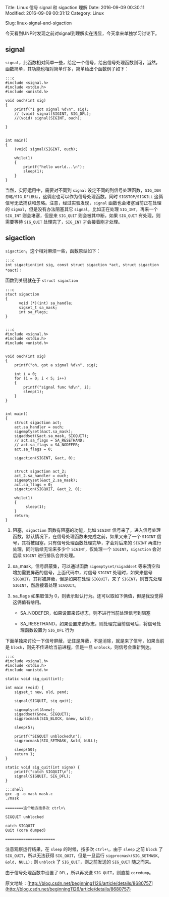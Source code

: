 Title: Linux 信号 signal 和 sigaction 理解
Date: 2016-09-09 00:30:11
Modified: 2016-09-09 00:31:12
Category: Linux
<!-- Tags: pelican, publishing -->
Slug: linux-signal-and-sigaction
<!-- Authors: Alexis Metaireau, Conan Doyle -->
<!-- Summary: Short version for index and feeds -->

今天看到UNP时发现之前对signal到理解实在浅显，今天拿来单独学习讨论下。

## signal
`signal`，此函数相对简单一些，给定一个信号，给出信号处理函数则可，当然，函数简单，其功能也相对简单许多，简单给出个函数例子如下：

    :::c
    #include <signal.h>  
    #include <stdio.h>  
    #include <unistd.h>  
      
    void ouch(int sig)  
    {  
        printf("I got signal %d\n", sig);  
        // (void) signal(SIGINT, SIG_DFL);  
        //(void) signal(SIGINT, ouch);  
      
    }  


    int main()  
    {  
        (void) signal(SIGINT, ouch);  
      
        while(1)  
        {  
            printf("hello world...\n");  
            sleep(1);  
        }  
    }

当然，实际运用中，需要对不同到 `signal` 设定不同的到信号处理函数，`SIG_IGN忽略/SIG_DFL默认`，这俩宏也可以作为信号处理函数。同时 `SIGSTOP/SIGKILL` 这俩信号无法捕获和忽略。注意，经过实验发现，`signal` 函数也会堵塞当前正在处理的 `signal`，但是没有办法阻塞其它 `signal`，比如正在处理 `SIG_INT`，再来一个 `SIG_INT` 则会堵塞，但是来 `SIG_QUIT` 则会被其中断，如果 `SIG_QUIT` 有处理，则需要等待 `SIG_QUIT` 处理完了，`SIG_INT` 才会接着刚才处理。

## sigaction
`sigaction`，这个相对麻烦一些，函数原型如下：

    :::c
    int sigaction(int sig, const struct sigaction *act, struct sigaction *oact)；

函数到关键就在于 `struct sigaction`

    :::c
    stuct sigaction  
    {  
          void (*)(int) sa_handle;  
          sigset_t sa_mask;  
          int sa_flags;  
    }  


    :::c
    #include <signal.h>  
    #include <stdio.h>  
    #include <unistd.h>  
      
      
    void ouch(int sig)  
    {  
        printf("oh, got a signal %d\n", sig);  
      
        int i = 0;  
        for (i = 0; i < 5; i++)  
        {  
            printf("signal func %d\n", i);  
            sleep(1);  
        }  
    }  
      
      
    int main()  
    {  
        struct sigaction act;  
        act.sa_handler = ouch;  
        sigemptyset(&act.sa_mask);  
        sigaddset(&act.sa_mask, SIGQUIT);  
        // act.sa_flags = SA_RESETHAND;  
        // act.sa_flags = SA_NODEFER;  
        act.sa_flags = 0;  
      
        sigaction(SIGINT, &act, 0);  
      
      
        struct sigaction act_2;  
        act_2.sa_handler = ouch;  
        sigemptyset(&act_2.sa_mask);  
        act.sa_flags = 0;  
        sigaction(SIGQUIT, &act_2, 0);  
      
        while(1)  
        {  
             sleep(1);  
        }  
        return;
    }  

1. 阻塞，`sigaction` 函数有阻塞的功能，比如 `SIGINT` 信号来了，进入信号处理函数，默认情况下，在信号处理函数未完成之前，如果又来了一个 `SIGINT` 信号，其将被阻塞，只有信号处理函数处理完毕，才会对后来的 `SIGINT` 再进行处理，同时后续无论来多少个 `SIGINT`，仅处理一个 `SIGINT`，`sigaction` 会对后续 `SIGINT` 进行排队合并处理。

2. sa_mask，信号屏蔽集，可以通过函数 `sigemptyset/sigaddset` 等来清空和增加需要屏蔽的信号，上面代码中，对信号 `SIGINT` 处理时，如果来信号 `SIGQUIT`，其将被屏蔽，但是如果在处理 `SIGQUIT`，来了 `SIGINT`，则首先处理 `SIGINT`，然后接着处理 `SIGQUIT`。

3. sa_flags 如果取值为 0，则表示默认行为。还可以取如下俩值，但是我没觉得这俩值有啥用。

    - SA_NODEFER，如果设置来该标志，则不进行当前处理信号到阻塞

    - SA_RESETHAND，如果设置来该标志，则处理完当前信号后，将信号处理函数设置为 `SIG_DFL` 行为

下面单独来讨论一下信号屏蔽，记住是屏蔽，不是消除，就是来了信号，如果当前是 `block`，则先不传递给当前进程，但是一旦 `unblock`，则信号会重新到达。

    :::c
    #include <signal.h>  
    #include <stdio.h>  
    #include <unistd.h>  

    static void sig_quit(int);  
      
    int main (void) {  
        sigset_t new, old, pend;  
          
        signal(SIGQUIT, sig_quit);  
      
        sigemptyset(&new);  
        sigaddset(&new, SIGQUIT);  
        sigprocmask(SIG_BLOCK, &new, &old);  
      
        sleep(5);  
      
        printf("SIGQUIT unblocked\n");  
        sigprocmask(SIG_SETMASK, &old, NULL);  
      
        sleep(50);  
        return 1;  
    }  
      
    static void sig_quit(int signo) {  
        printf("catch SIGQUIT\n");  
        signal(SIGQUIT, SIG_DFL);  
    }  

    :::shell
    gcc -g -o mask mask.c 
    ./mask

    ========这个地方按多次 ctrl+\

    SIGQUIT unblocked

    catch SIGQUIT
    Quit (core dumped)

    ======================

注意观察运行结果，在 `sleep` 的时候，按多次 `ctrl+\`，由于 `sleep` 之前 `block` 了 `SIG_QUIT`，所以无法获得 `SIG_QUIT`，但是一旦运行 `sigprocmask(SIG_SETMASK, &old, NULL);` 则 `unblock` 了 `SIG_QUIT`，则之前发送的 `SIG_QUIT` 随之而来。

由于信号处理函数中设置了 `DFL`，所以再发送 `SIG_QUIT`，则直接 `coredump`。

原文地址：[http://blog.csdn.net/beginning1126/article/details/8680757](http://blog.csdn.net/beginning1126/article/details/8680757)